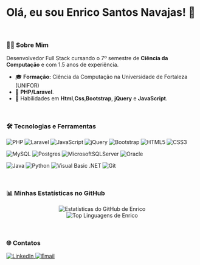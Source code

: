 # Olá, eu sou Enrico Santos Navajas! 👋

<br>

### 👨‍💻 Sobre Mim
Desenvolvedor Full Stack cursando o 7º semestre de **Ciência da Computação** e com 1.5 anos de experiência.

- 🎓 **Formação:** Ciência da Computação na Universidade de Fortaleza (UNIFOR) 
- 🚀 **PHP/Laravel**.
- 🌱 Habilidades em **Html**,**Css**,**Bootstrap**, **jQuery** e **JavaScript**.

<br>

### 🛠️ Tecnologias e Ferramentas

![PHP](https://img.shields.io/badge/php-%23777BB4.svg?style=for-the-badge&logo=php&logoColor=white)
![Laravel](https://img.shields.io/badge/laravel-%23FF2D20.svg?style=for-the-badge&logo=laravel&logoColor=white)
![JavaScript](https://img.shields.io/badge/javascript-%23323330.svg?style=for-the-badge&logo=javascript&logoColor=%23F7DF1E)
![jQuery](https://img.shields.io/badge/jquery-%230769AD.svg?style=for-the-badge&logo=jquery&logoColor=white)
![Bootstrap](https://img.shields.io/badge/bootstrap-%23563D7C.svg?style=for-the-badge&logo=bootstrap&logoColor=white)
![HTML5](https://img.shields.io/badge/html5-%23E34F26.svg?style=for-the-badge&logo=html5&logoColor=white)
![CSS3](https://img.shields.io/badge/css3-%231572B6.svg?style=for-the-badge&logo=css3&logoColor=white)

![MySQL](https://img.shields.io/badge/mysql-%2300f.svg?style=for-the-badge&logo=mysql&logoColor=white)
![Postgres](https://img.shields.io/badge/postgres-%23316192.svg?style=for-the-badge&logo=postgresql&logoColor=white)
![MicrosoftSQLServer](https://img.shields.io/badge/SQL%20Server-CC2927?style=for-the-badge&logo=microsoftsqlserver&logoColor=white)
![Oracle](https://img.shields.io/badge/Oracle-F80000?style=for-the-badge&logo=oracle&logoColor=white)

![Java](https://img.shields.io/badge/java-%23ED8B00.svg?style=for-the-badge&logo=java&logoColor=white)
![Python](https://img.shields.io/badge/python-3670A0?style=for-the-badge&logo=python&logoColor=ffdd54)
![Visual Basic .NET](https://img.shields.io/badge/VB.net-512BD4?style=for-the-badge&logo=visualbasic&logoColor=white)
![Git](https://img.shields.io/badge/git-%23F05033.svg?style=for-the-badge&logo=git&logoColor=white)

<br>

### 📊 Minhas Estatísticas no GitHub

<p align="center">
  <img src="https://github-readme-stats.vercel.app/api?username=ENRICONAVAJAS&show_icons=true&theme=dracula&include_all_commits=true&count_private=true" alt="Estatísticas do GitHub de Enrico"/>
  <br>
  <img src="https://github-readme-stats.vercel.app/api/top-langs/?username=ENRICONAVAJAS&layout=compact&langs_count=7&theme=dracula" alt="Top Linguagens de Enrico"/>
</p>

<br>

### 🌐 Contatos

<p align="left">
  <a href="https://www.linkedin.com/in/enrico-santos-navajas-538615247/" target="_blank">
    <img src="https://img.shields.io/badge/linkedin-%230077B5.svg?&style=for-the-badge&logo=linkedin&logoColor=white" alt="LinkedIn"/>
  </a>
  <a href="mailto:Enrico1217@hotmail.com" target="_blank">
    <img src="https://img.shields.io/badge/Microsoft_Outlook-0078D4?style=for-the-badge&logo=microsoft-outlook&logoColor=white" alt="Email"/>
  </a>
</p>
